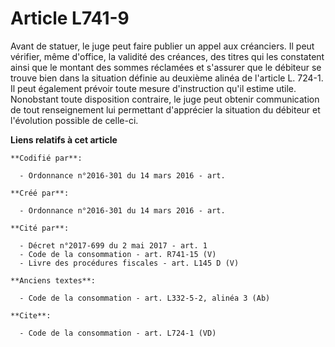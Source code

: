 # Article L741-9

Avant de statuer, le juge peut faire publier un appel aux créanciers. Il peut vérifier, même d'office, la validité des
créances, des titres qui les constatent ainsi que le montant des sommes réclamées et s'assurer que le débiteur se trouve bien
dans la situation définie au deuxième alinéa de l'article L. 724-1. Il peut également prévoir toute mesure d'instruction
qu'il estime utile. Nonobstant toute disposition contraire, le juge peut obtenir communication de tout renseignement lui
permettant d'apprécier la situation du débiteur et l'évolution possible de celle-ci.

**Liens relatifs à cet article**

	**Codifié par**:

	  - Ordonnance n°2016-301 du 14 mars 2016 - art.

	**Créé par**:

	  - Ordonnance n°2016-301 du 14 mars 2016 - art.

	**Cité par**:

	  - Décret n°2017-699 du 2 mai 2017 - art. 1
	  - Code de la consommation - art. R741-15 (V)
	  - Livre des procédures fiscales - art. L145 D (V)

	**Anciens textes**:

	  - Code de la consommation - art. L332-5-2, alinéa 3 (Ab)

	**Cite**:

	  - Code de la consommation - art. L724-1 (VD)
